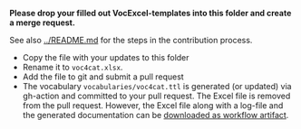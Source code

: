 **Please drop your filled out VocExcel-templates into this folder and create a merge request.**

See also [../README.md](../README.md) for the steps in the contribution process.

- Copy the file with your updates to this folder
- Rename it to `voc4cat.xlsx`.
- Add the file to git and submit a pull request
- The vocabulary `vocabularies/voc4cat.ttl` is generated (or updated) via gh-action and committed to your pull request. The Excel file is removed from the pull request. However, the Excel file along with a log-file and the generated documentation can be [downloaded as workflow artifact](https://docs.github.com/en/actions/managing-workflow-runs/downloading-workflow-artifacts).
